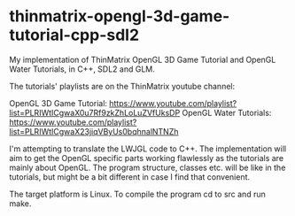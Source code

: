 # thinmatrix-opengl-3d-game-tutorial-cpp-sdl2
My implementation of ThinMatrix OpenGL 3D Game Tutorial and OpenGL Water Tutorials, in C++, SDL2 and GLM.

The tutorials' playlists are on the ThinMatrix youtube channel:

OpenGL 3D Game Tutorial:
https://www.youtube.com/playlist?list=PLRIWtICgwaX0u7Rf9zkZhLoLuZVfUksDP
OpenGL Water Tutorials:
https://www.youtube.com/playlist?list=PLRIWtICgwaX23jiqVByUs0bqhnalNTNZh

I'm attempting to translate the LWJGL code to C++. The implementation will aim to get the OpenGL specific parts working flawlessly as the tutorials are mainly about OpenGL. The program structure, classes etc. will be like in the tutorials, but might be a bit different in case I find that convenient.

The target platform is Linux. To compile the program cd to src and run make.
